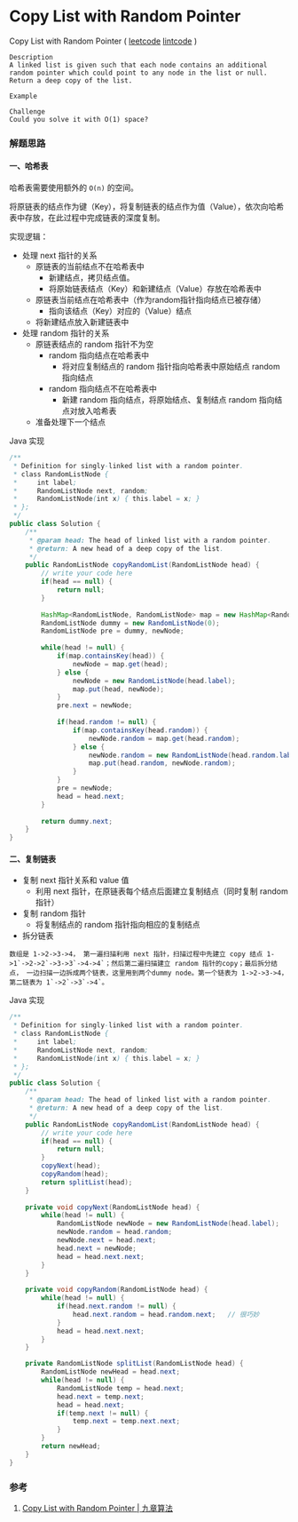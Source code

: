 #  Copy List with Random Pointer

 Copy List with Random Pointer ( [leetcode]() [lintcode](http://www.lintcode.com/en/problem/copy-list-with-random-pointer/) )

```
Description
A linked list is given such that each node contains an additional random pointer which could point to any node in the list or null.
Return a deep copy of the list.

Example

Challenge 
Could you solve it with O(1) space?
```



### 解题思路

#### 一、哈希表

哈希表需要使用额外的 `O(n)` 的空间。

将原链表的结点作为键（Key），将复制链表的结点作为值（Value），依次向哈希表中存放，在此过程中完成链表的深度复制。

实现逻辑：

- 处理 next 指针的关系
  - 原链表的当前结点不在哈希表中
    - 新建结点，拷贝结点值。
    - 将原始链表结点（Key）和新建结点（Value）存放在哈希表中
  - 原链表当前结点在哈希表中（作为random指针指向结点已被存储）
    - 指向该结点（Key）对应的（Value）结点
  - 将新建结点放入新建链表中
- 处理 random 指针的关系
  - 原链表结点的 random 指针不为空
    - random 指向结点在哈希表中
      - 将对应复制结点的 random 指针指向哈希表中原始结点 random 指向结点
    - random 指向结点不在哈希表中
      - 新建 random 指向结点，将原始结点、复制结点 random 指向结点对放入哈希表
  - 准备处理下一个结点

Java 实现

```java
/**
 * Definition for singly-linked list with a random pointer.
 * class RandomListNode {
 *     int label;
 *     RandomListNode next, random;
 *     RandomListNode(int x) { this.label = x; }
 * };
 */
public class Solution {
    /**
     * @param head: The head of linked list with a random pointer.
     * @return: A new head of a deep copy of the list.
     */
    public RandomListNode copyRandomList(RandomListNode head) {
        // write your code here
        if(head == null) {
            return null;
        }
        
        HashMap<RandomListNode, RandomListNode> map = new HashMap<RandomListNode, RandomListNode>();
        RandomListNode dummy = new RandomListNode(0);
        RandomListNode pre = dummy, newNode;
        
        while(head != null) {
            if(map.containsKey(head)) {
                newNode = map.get(head);
            } else {
                newNode = new RandomListNode(head.label);
                map.put(head, newNode);
            } 
            pre.next = newNode;
            
            if(head.random != null) {
                if(map.containsKey(head.random)) {
                    newNode.random = map.get(head.random);
                } else {
                    newNode.random = new RandomListNode(head.random.label);
                    map.put(head.random, newNode.random);
                }
            }
            pre = newNode;
            head = head.next;
        }
        
        return dummy.next;
    }
}
```



#### 二、复制链表

- 复制 next 指针关系和 value 值
  - 利用 next 指针，在原链表每个结点后面建立复制结点（同时复制 random 指针）
- 复制 random 指针
  - 将复制结点的 random 指针指向相应的复制结点
- 拆分链表

```
数组是 1->2->3->4， 第一遍扫描利用 next 指针，扫描过程中先建立 copy 结点 1->1`->2->2`->3->3`->4->4`；然后第二遍扫描建立 random 指针的copy；最后拆分结点， 一边扫描一边拆成两个链表，这里用到两个dummy node。第一个链表为 1->2->3->4，第二链表为 1`->2`->3`->4`。
```



Java 实现

```java
/**
 * Definition for singly-linked list with a random pointer.
 * class RandomListNode {
 *     int label;
 *     RandomListNode next, random;
 *     RandomListNode(int x) { this.label = x; }
 * };
 */
public class Solution {
    /**
     * @param head: The head of linked list with a random pointer.
     * @return: A new head of a deep copy of the list.
     */
    public RandomListNode copyRandomList(RandomListNode head) {
        // write your code here
        if(head == null) {
            return null;
        }
        copyNext(head);
        copyRandom(head);
        return splitList(head);
    }
    
    private void copyNext(RandomListNode head) {
        while(head != null) {
            RandomListNode newNode = new RandomListNode(head.label);
            newNode.random = head.random;
            newNode.next = head.next;
            head.next = newNode;
            head = head.next.next;
        }
    }
    
    private void copyRandom(RandomListNode head) {
        while(head != null) {
            if(head.next.random != null) {
                head.next.random = head.random.next;   // 很巧妙
            }
            head = head.next.next;
        }
    }

    private RandomListNode splitList(RandomListNode head) {
        RandomListNode newHead = head.next;
        while(head != null) {
            RandomListNode temp = head.next;
            head.next = temp.next;
            head = head.next;
            if(temp.next != null) {
                temp.next = temp.next.next;
            }
        }
        return newHead;
    }
}
```





### 参考

1. [Copy List with Random Pointer | 九章算法](http://www.jiuzhang.com/solutions/copy-list-with-random-pointer/)

